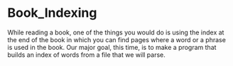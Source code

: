 # Book_Indexing
While reading a book, one of the things you would do is using the index at the end of the book in which you can find pages where a word or a phrase is used in the book. Our major goal, this time, is to make a program that builds an index of words from a file that we will parse.
